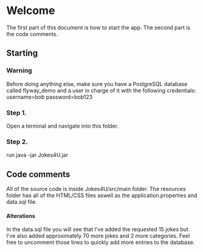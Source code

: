 # Welcome

The first part of this document is how to start the app.
The second part is the code comments.

## Starting

### Warning

Before doing anything else, make sure you have a PostgreSQL database called flyway_demo and a user in charge of it with the following credentials:
username=bob
password=bob123

### Step 1.

Open a terminal and navigate into this folder.

### Step 2.

run java -jar Jokes4U.jar

## Code comments

All of the source code is inside Jokes4U/src/main folder.
The resources folder has all of the HTML/CSS files aswell as the application.properties and data.sql file.

#### Alterations

In the data.sql file you will see that I've added the requested 15 jokes but I've also added approximately 70 more jokes and 2 more categories.
Feel free to uncomment those lines to quickly add more entries to the database.
